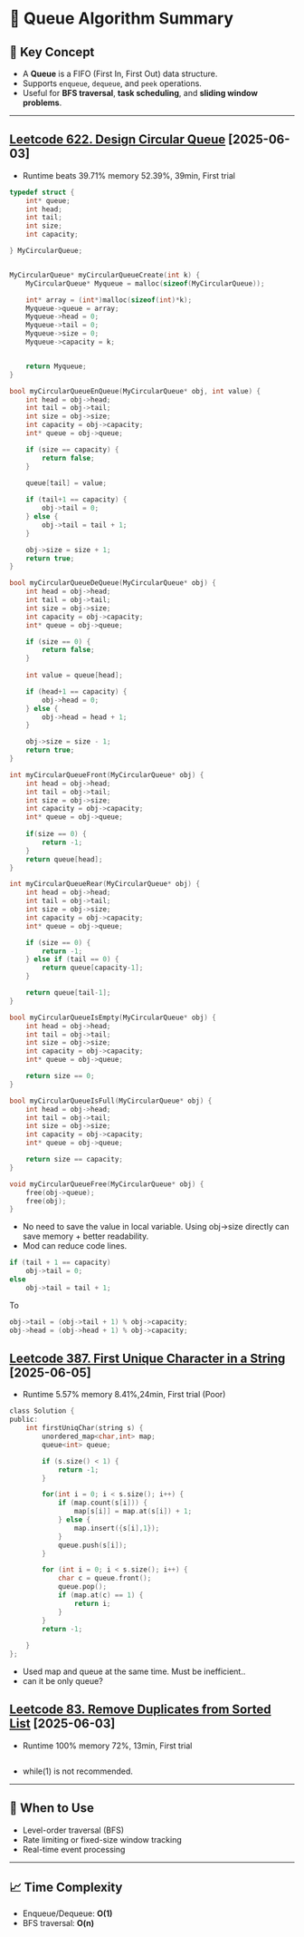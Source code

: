 # 🧭 Queue Algorithm Summary

## 📌 Key Concept

- A **Queue** is a FIFO (First In, First Out) data structure.
- Supports `enqueue`, `dequeue`, and `peek` operations.
- Useful for **BFS traversal**, **task scheduling**, and **sliding window problems**.

---

## [Leetcode 622. Design Circular Queue](https://leetcode.com/problems/design-circular-queue/description/?envType=problem-list-v2&envId=queue) [2025-06-03]

- Runtime beats 39.71% memory 52.39%, 39min, First trial
```c
typedef struct {
    int* queue;
    int head;
    int tail;
    int size;
    int capacity;

} MyCircularQueue;


MyCircularQueue* myCircularQueueCreate(int k) {
    MyCircularQueue* Myqueue = malloc(sizeof(MyCircularQueue));

    int* array = (int*)malloc(sizeof(int)*k);
    Myqueue->queue = array;
    Myqueue->head = 0;
    Myqueue->tail = 0;
    Myqueue->size = 0;
    Myqueue->capacity = k;


    return Myqueue;
}

bool myCircularQueueEnQueue(MyCircularQueue* obj, int value) {
    int head = obj->head;
    int tail = obj->tail;
    int size = obj->size;
    int capacity = obj->capacity;
    int* queue = obj->queue;

    if (size == capacity) {
        return false; 
    }
    
    queue[tail] = value;

    if (tail+1 == capacity) {
        obj->tail = 0;
    } else {
        obj->tail = tail + 1; 
    }

    obj->size = size + 1;
    return true;
}

bool myCircularQueueDeQueue(MyCircularQueue* obj) {
    int head = obj->head;
    int tail = obj->tail;
    int size = obj->size;
    int capacity = obj->capacity;
    int* queue = obj->queue;

    if (size == 0) {
        return false; 
    }
    
    int value = queue[head];

    if (head+1 == capacity) {
        obj->head = 0;
    } else {
        obj->head = head + 1; 
    }

    obj->size = size - 1;
    return true;
}

int myCircularQueueFront(MyCircularQueue* obj) {
    int head = obj->head;
    int tail = obj->tail;
    int size = obj->size;
    int capacity = obj->capacity;
    int* queue = obj->queue;
    
    if(size == 0) {
        return -1;
    }
    return queue[head];
}

int myCircularQueueRear(MyCircularQueue* obj) {
    int head = obj->head;
    int tail = obj->tail;
    int size = obj->size;
    int capacity = obj->capacity;
    int* queue = obj->queue;

    if (size == 0) {
        return -1;
    } else if (tail == 0) {
        return queue[capacity-1];
    }

    return queue[tail-1];
}

bool myCircularQueueIsEmpty(MyCircularQueue* obj) {
    int head = obj->head;
    int tail = obj->tail;
    int size = obj->size;
    int capacity = obj->capacity;
    int* queue = obj->queue;

    return size == 0;
}

bool myCircularQueueIsFull(MyCircularQueue* obj) {
    int head = obj->head;
    int tail = obj->tail;
    int size = obj->size;
    int capacity = obj->capacity;
    int* queue = obj->queue;

    return size == capacity;
}

void myCircularQueueFree(MyCircularQueue* obj) {
    free(obj->queue);
    free(obj);
}

```
- No need to save the value in local variable. Using obj->size directly can save memory + better readability.
- Mod can reduce code lines.
```c
if (tail + 1 == capacity)
    obj->tail = 0;
else
    obj->tail = tail + 1;
```
To 
```c
obj->tail = (obj->tail + 1) % obj->capacity;
obj->head = (obj->head + 1) % obj->capacity;

```

## [Leetcode 387. First Unique Character in a String](https://leetcode.com/problems/first-unique-character-in-a-string/description/?envType=problem-list-v2&envId=queue) [2025-06-05]

- Runtime 5.57% memory 8.41%,24min, First trial (Poor)
```c
class Solution {
public:
    int firstUniqChar(string s) {
        unordered_map<char,int> map; 
        queue<int> queue; 

        if (s.size() < 1) {
            return -1;
        }

        for(int i = 0; i < s.size(); i++) {
            if (map.count(s[i])) {
                map[s[i]] = map.at(s[i]) + 1;
            } else {
                map.insert({s[i],1});
            }
            queue.push(s[i]);
        }

        for (int i = 0; i < s.size(); i++) {
            char c = queue.front();
            queue.pop();
            if (map.at(c) == 1) {
                return i;
            }
        }
        return -1; 
    
    }
};
```
- Used map and queue at the same time. Must be inefficient..
- can it be only queue?

  

## [Leetcode 83. Remove Duplicates from Sorted List](https://leetcode.com/problems/remove-duplicates-from-sorted-list/description/?envType=problem-list-v2&envId=linked-list) [2025-06-03]

- Runtime 100% memory 72%, 13min, First trial 
```c

```
- while(1) is not recommended.



---

## 🔧 When to Use

- Level-order traversal (BFS)
- Rate limiting or fixed-size window tracking
- Real-time event processing

---

## 📈 Time Complexity

- Enqueue/Dequeue: **O(1)**
- BFS traversal: **O(n)**
